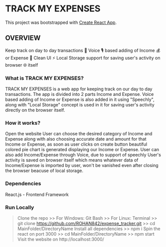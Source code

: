# TRACK MY EXPENSES

This project was bootstrapped with [Create React App](https://github.com/facebook/create-react-app).

## OVERVIEW

Keep track on day to day transactions 💸
Voice 🎙️ based adding of Income 💰 or Expense 💸
Clean UI ⚡
Local Storage support for saving user's activity on browser 🌐 itself

### What is TRACK MY EXPENSES?

TRACK MY EXPENSES is a web app for keeping track on our day to day transactions. The app is divided into 2 parts Income and Expense.
Voice based adding of Income or Expense is also added in it using "Speechly", along with "Local Storage" concept is used in it for saving user's activity directly on the browser itself.

### How it works?

Open the website
User can choose the desired category of Income and Expense along with also choosing accurate date and amount for that Income or Expense, as soon as user clicks on create button beautiful colored pie chart is generated displaying our Income or Expense.
User can also add Income/Expense through Voice, due to support of speechly
User's activity is saved on browser itself which means whatever data of Income/Expense is imported by user, won't be vanished even after closing the browser beacuse of local storage.

### Dependencies

React.js - Frontend Framework


### Run Locally 

> Clone the repo
    >> For Windows: Git Bash
    >> For Linux: Terminal
    >> git clone https://github.com/ROHAN842/expense_tracker.git
    >> cd MainFolder/DirectoryName
> Install all dependencies
    >> npm i
> Spin the react on port 3000
    >> cd MainFolder/DirectoryName
    >> npm start
> Visit the website on http://localhost:3000/
    
